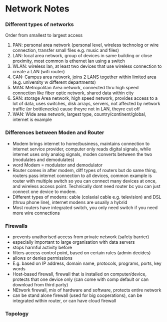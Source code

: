 # Network Notes 

### Different types of networks 
Order from smallest to largest access 

1. PAN: personal area network (personal level, wireless technolog or wire connection, transfer small files e.g. music and files) 
1. LAN: local area network, group of devices in same building or close proximity, most common is ethernet lan using a switch
1. WLAN: wireless lan, at least two devices that use wireless connection to create a LAN (wifi router) 
1. CAN: Campus area network, joins 2 LANS together within limited area (e.g. university w different departments) 
1. MAN: Metropolitan Area network, connected thru high speed connection like fiber optic network, shared data within city 
1. SAN: storage Area network, high speed network, provides access to a lot of data, uses switches, disk arrays, servers, not affected by network traffic (or bottlenecks) cause theyre not in LAN, theyre cut off 
1. WAN: Wide area network, largest type, country/continent/global, internet is example 

### Differences between Moden and Router 

- Modem brings internet to home/business, maintains connection to internet service provider, computer only reads digital signals, while internet uses only analog signals, moden converts between the two (modulates and demodulates) 
- word Modem = modulator and demodulator 
- Router comes in after modem, diff types of routers but do same thing, routers pass internet connection to all devices, common example is router with multiple switch so you can connect many devices at once, and wireless access point. Technically dont need router bc you can just connect one device to modem. 
- Different types of modens: cable (colaxial cable e.g. television) and DSL (thruu phone line), internet modens are usually a hybrid
- Most routers have integrated switch, you only need switch if you need more wire connections 

### Firewalls 

- prevents unathorised access from private network (safety barrier)
- especially important to large organisation with data servers
- stops harmful activity before
- filters access control point, based on certain rules (admin decides)
- allows or denies permissions
- E.g.  based on IP address, domain name, protocols, programs, ports, key words
- Host-based firewall, firewall that is installed on computer/device, protects that one device only (can come with comp default or can download from third party)
- NEtwork firewall, mix of hardware and software,  protects entire network
- can be stand alone firewall (used for big cooperations), can be integrated within router, or can have cloud firewall


### Topology 
